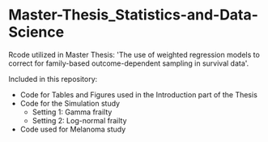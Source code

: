 # Master-Thesis_Statistics-and-Data-Science
Rcode utilized in Master Thesis: 'The use of weighted regression models to correct for family-based outcome-dependent sampling in survival data'.

Included in this repository:
- Code for Tables and Figures used in the Introduction part of the Thesis
- Code for the Simulation study
  - Setting 1: Gamma frailty
  - Setting 2: Log-normal frailty
- Code used for Melanoma study
